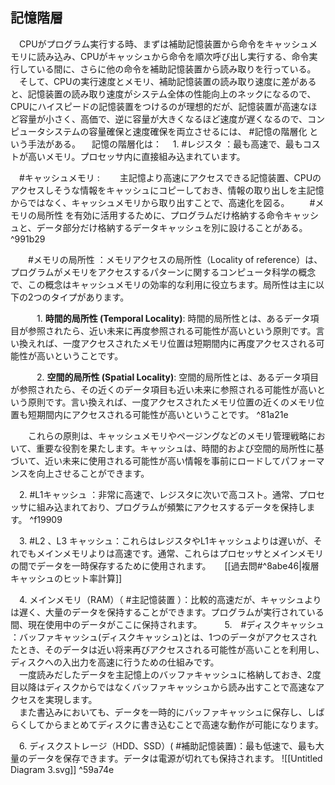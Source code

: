 ## 記憶階層
　CPUがプログラム実行する時、まずは補助記憶装置から命令をキャッシュメモリに読み込み、CPUがキャッシュから命令を順次呼び出し実行する、命令実行している間に、さらに他の命令を補助記憶装置から読み取りを行っている。
　そして、CPUの実行速度とメモリ、補助記憶装置の読み取り速度に差があると、記憶装置の読み取り速度がシステム全体の性能向上のネックになるので、CPUにハイスピードの記憶装置をつけるのが理想的だが、記憶装置が高速なほど容量が小さく、高価で、逆に容量が大きくなるほど速度が遅くなるので、コンピュータシステムの容量確保と速度確保を両立させるには、 #記憶の階層化 という手法がある。
　記憶の階層化は：
　1. #レジスタ ：最も高速で、最もコストが高いメモリ。プロセッサ内に直接組み込まれています。

　#キャッシュメモリ :
　　主記憶より高速にアクセスできる記憶装置、CPUのアクセスしそうな情報をキャッシュにコピーしておき、情報の取り出しを主記憶からではなく、キャッシュメモリから取り出すことで、高速化を図る。
　　#メモリの局所性 を有効に活用するために、プログラムだけ格納する命令キャッシュと、データ部分だけ格納するデータキャッシュを別に設けることがある。 ^991b29

　　#メモリの局所性 ：メモリアクセスの局所性（Locality of reference）は、プログラムがメモリをアクセスするパターンに関するコンピュータ科学の概念で、この概念はキャッシュメモリの効率的な利用に役立ちます。局所性は主に以下の2つのタイプがあります。

　　　1. **時間的局所性 (Temporal Locality)**: 時間的局所性とは、あるデータ項目が参照されたら、近い未来に再度参照される可能性が高いという原則です。言い換えれば、一度アクセスされたメモリ位置は短期間内に再度アクセスされる可能性が高いということです。

　　　2. **空間的局所性 (Spatial Locality)**: 空間的局所性とは、あるデータ項目が参照されたら、その近くのデータ項目も近い未来に参照される可能性が高いという原則です。言い換えれば、一度アクセスされたメモリ位置の近くのメモリ位置も短期間内にアクセスされる可能性が高いということです。 ^81a21e

　　これらの原則は、キャッシュメモリやページングなどのメモリ管理戦略において、重要な役割を果たします。キャッシュは、時間的および空間的局所性に基づいて、近い未来に使用される可能性が高い情報を事前にロードしてパフォーマンスを向上させることができます。

　2. #L1キャッシュ ：非常に高速で、レジスタに次いで高コスト。通常、プロセッサに組み込まれており、プログラムが頻繁にアクセスするデータを保持します。 ^f19909
    
　3. #L2 、L3 キャッシュ：これらはレジスタやL1キャッシュよりは遅いが、それでもメインメモリよりは高速です。通常、これらはプロセッサとメインメモリの間でデータを一時保存するために使用されます。
　   [[過去問#^8abe46|複層キャッシュのヒット率計算]]
    
　4. メインメモリ（RAM）（ #主記憶装置 ）：比較的高速だが、キャッシュよりは遅く、大量のデータを保持することができます。プログラムが実行されている間、現在使用中のデータがここに保持されます。
　
　5.　#ディスクキャッシュ ：バッファキャッシュ(ディスクキャッシュ)とは、1つのデータがアクセスされたとき、そのデータは近い将来再びアクセスされる可能性が高いことを利用し、ディスクへの入出力を高速に行うための仕組みです。  
　一度読みだしたデータを主記憶上のバッファキャッシュに格納しておき、2度目以降はディスクからではなくバッファキャッシュから読み出すことで高速なアクセスを実現します。  
　また書込みにおいても、データを一時的にバッファキャッシュに保存し、しばらくしてからまとめてディスクに書き込むことで高速な動作が可能になります。 
    
　6. ディスクストレージ（HDD、SSD）( #補助記憶装置)：最も低速で、最も大量のデータを保存できます。データは電源が切れても保持されます。
![[Untitled Diagram 3.svg]] ^59a74e
